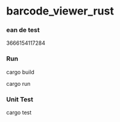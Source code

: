 # barcode_viewer_rust

### ean de test
3666154117284


### Run

cargo build

cargo run


### Unit Test

cargo test
